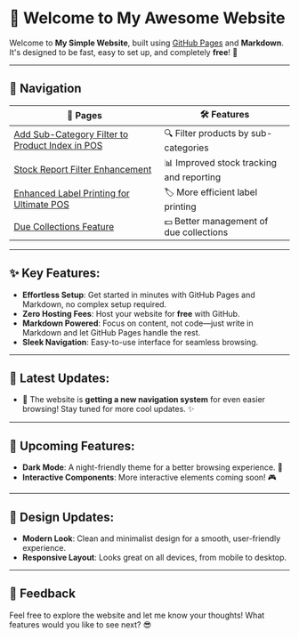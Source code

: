 # 🚀 Welcome to My Awesome Website

Welcome to **My Simple Website**, built using [GitHub Pages](https://pages.github.com/) and **Markdown**. It's designed to be fast, easy to set up, and completely **free**! 🚀

---

## 📍 Navigation

| 📑 **Pages**                                        | 🛠 **Features**                              |
|---------------------------------------------------|---------------------------------------------|
| [Add Sub-Category Filter to Product Index in POS](1.md) | 🔍 Filter products by sub-categories        |
| [Stock Report Filter Enhancement](2.md)           | 📊 Improved stock tracking and reporting   |
| [Enhanced Label Printing for Ultimate POS](3.md)  | 🏷️ More efficient label printing          |
| [Due Collections Feature](4.md)                   | 💵 Better management of due collections    |

---

## ✨ Key Features:
- **Effortless Setup**: Get started in minutes with GitHub Pages and Markdown, no complex setup required.
- **Zero Hosting Fees**: Host your website for **free** with GitHub.
- **Markdown Powered**: Focus on content, not code—just write in Markdown and let GitHub Pages handle the rest.
- **Sleek Navigation**: Easy-to-use interface for seamless browsing.

---

## 📰 Latest Updates:

- 🚀 The website is **getting a new navigation system** for even easier browsing! Stay tuned for more cool updates. ✨

---

## 🌟 Upcoming Features:
- **Dark Mode**: A night-friendly theme for a better browsing experience. 🌙
- **Interactive Components**: More interactive elements coming soon! 🎮

---

## 🎨 Design Updates:
- **Modern Look**: Clean and minimalist design for a smooth, user-friendly experience.
- **Responsive Layout**: Looks great on all devices, from mobile to desktop.

---

## 💬 Feedback

Feel free to explore the website and let me know your thoughts! What features would you like to see next? 😎
